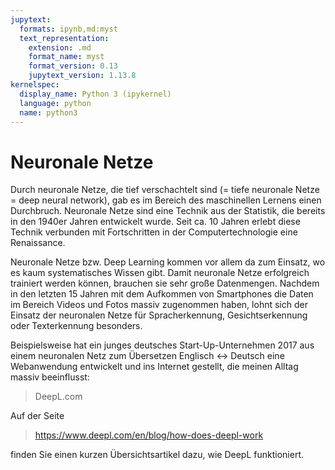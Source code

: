 ```yaml
---
jupytext:
  formats: ipynb,md:myst
  text_representation:
    extension: .md
    format_name: myst
    format_version: 0.13
    jupytext_version: 1.13.8
kernelspec:
  display_name: Python 3 (ipykernel)
  language: python
  name: python3
---
```


# Neuronale Netze

Durch neuronale Netze, die tief verschachtelt sind (= tiefe neuronale Netze = deep neural network), gab es im Bereich des maschinellen Lernens einen Durchbruch. Neuronale Netze sind eine Technik aus der Statistik, die bereits in den 1940er Jahren entwickelt wurde. Seit ca. 10 Jahren erlebt diese Technik verbunden mit Fortschritten in der Computertechnologie eine Renaissance.

Neuronale Netze bzw. Deep Learning kommen vor allem da zum Einsatz, wo es kaum systematisches Wissen gibt. Damit neuronale Netze erfolgreich trainiert werden können, brauchen sie sehr große Datenmengen. Nachdem in den letzten 15 Jahren mit dem Aufkommen von Smartphones die Daten im Bereich Videos und Fotos massiv zugenommen haben, lohnt sich der Einsatz der neuronalen Netze für Spracherkennung, Gesichtserkennung oder Texterkennung besonders.

Beispielsweise hat ein junges deutsches Start-Up-Unternehmen 2017 aus einem neuronalen Netz zum Übersetzen Englisch <-> Deutsch eine Webanwendung entwickelt und ins Internet gestellt, die meinen Alltag massiv beeinflusst: 

> DeepL.com 

Auf der Seite 

> https://www.deepl.com/en/blog/how-does-deepl-work

finden Sie einen kurzen Übersichtsartikel dazu, wie DeepL funktioniert.
